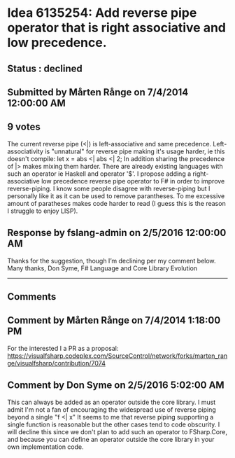 # Idea 6135254: Add reverse pipe operator that is right associative and low precedence. #

## Status : declined

## Submitted by Mårten Rånge on 7/4/2014 12:00:00 AM

## 9 votes

The current reverse pipe (<|) is left-associative and same precedence.
Left-associativity is "unnatural" for reverse pipe making it's usage harder, ie this doesn't compile: let x = abs <| abs <| 2;
In addition sharing the precedence of |> makes mixing them harder.
There are already existing languages with such an operator ie Haskell and operator '$'.
I propose adding a right-associative low precedence reverse pipe operator to F# in order to improve reverse-piping.
I know some people disagree with reverse-piping but I personally like it as it can be used to remove parantheses. To me excessive amount of paratheses makes code harder to read (I guess this is the reason I struggle to enjoy LISP).



## Response by fslang-admin on 2/5/2016 12:00:00 AM

Thanks for the suggestion, though I’m declining per my comment below.
Many thanks,
Don Syme, F# Language and Core Library Evolution

------------------------
## Comments


## Comment by Mårten Rånge on 7/4/2014 1:18:00 PM
For the interested I a PR as a proposal: https://visualfsharp.codeplex.com/SourceControl/network/forks/marten_range/visualfsharp/contribution/7074


## Comment by Don Syme on 2/5/2016 5:02:00 AM
This can always be added as an operator outside the core library.
I must admit I'm not a fan of encouraging the widespread use of reverse piping beyond a single "f <| x" It seems to me that reverse piping supporting a single function is reasonable but the other cases tend to code obscurity.
I will decline this since we don't plan to add such an operator to FSharp.Core, and because you can define an operator outside the core library in your own implementation code.

